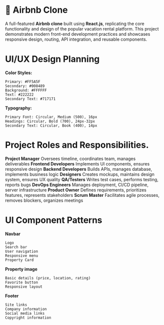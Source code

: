 # 🏡 Airbnb Clone

A full-featured **Airbnb clone** built using **React.js**, replicating the core functionality and design of the popular vacation rental platform. This project demonstrates modern front-end development practices and showcases responsive design, routing, API integration, and reusable components.
# UI/UX Design Planning

**Color Styles:**

    Primary: #FF5A5F
    Secondary: #008489
    Background: #FFFFFF
    Text: #222222
    Secondary Text: #717171

**Typography:**

    Primary Font: Circular, Medium (500), 16px
    Headings: Circular, Bold (700), 24px-32px
    Secondary Text: Circular, Book (400), 14px

# Project Roles and Responsibilities.

**Project Manager**	Oversees timeline, coordinates team, manages deliverables
**Frontend Developers**	Implements UI components, ensures responsive design
**Backend Developers**	Builds APIs, manages database, implements business logic
**Designers**	Creates mockups, maintains design system, ensures UX quality
**QA/Testers**	Writes test cases, performs testing, reports bugs
**DevOps Engineers**	Manages deployment, CI/CD pipeline, server infrastructure
**Product Owner**	Defines requirements, prioritizes features, represents stakeholders
**Scrum Master**	Facilitates agile processes, removes blockers, organizes meetings


# UI Component Patterns

 **Navbar**

    Logo
    Search bar
    User navigation
    Responsive menu
    Property Card

**Property image**


    Basic details (price, location, rating)
    Favorite button
    Responsive layout

**Footer**

    Site links
    Company information
    Social media links
    Copyright information
